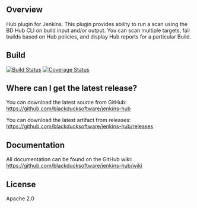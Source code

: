 ## Overview

Hub plugin for Jenkins. This plugin provides ability to run a scan using the BD Hub CLI on build input and/or output. You can scan multiple targets, fail builds based on Hub policies, and display Hub reports for a particular Build.

## Build ##

[![Build Status](https://travis-ci.org/blackducksoftware/hub-jenkins.svg?branch=master)](https://travis-ci.org/blackducksoftware/hub-jenkins)
[![Coverage Status](https://coveralls.io/repos/github/blackducksoftware/hub-jenkins/badge.svg?branch=master)](https://coveralls.io/github/blackducksoftware/hub-jenkins?branch=master)

## Where can I get the latest release? ##
You can download the latest source from GitHub: https://github.com/blackducksoftware/jenkins-hub

You can download the latest artifact from releases: https://github.com/blackducksoftware/jenkins-hub/releases

## Documentation ##
All documentation can be found on the GitHub wiki:  https://github.com/blackducksoftware/jenkins-hub/wiki

## License ##
Apache 2.0
